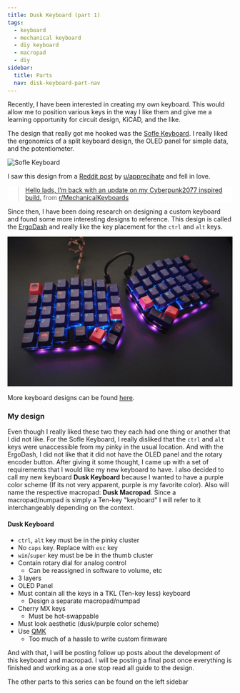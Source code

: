 ```yaml
---
title: Dusk Keyboard (part 1)
tags:
  - keyboard
  - mechanical keyboard
  - diy keyboard
  - macropad
  - diy
sidebar:
  title: Parts
  nav: disk-keyboard-part-nav
---
```


Recently, I have been interested in creating my own keyboard. This would allow me to position various keys in the way I like them and give me a learning opportunity for circuit design, KiCAD, and the like.

The design that really got me hooked was the [Sofle Keyboard](https://josefadamcik.github.io/SofleKeyboard/). I really liked the ergonomics of a split keyboard design, the OLED panel for simple data, and the potentiometer. 

![Sofle Keyboard](https://josefadamcik.github.io/SofleKeyboard/images/sofle_keyboard.jpg)


I saw this design from a [Reddit post](https://www.reddit.com/r/MechanicalKeyboards/comments/j2tv4u/hello_lads_im_back_with_an_update_on_my/) by [u/apprecihate](https://www.reddit.com/user/apprecihate/) and fell in love.

<div style="background-color:white;">
<blockquote class="reddit-card"><a href="https://www.reddit.com/r/MechanicalKeyboards/comments/j2tv4u/hello_lads_im_back_with_an_update_on_my/">Hello lads, I’m back with an update on my Cyberpunk2077 inspired build.</a> from <a href="http://www.reddit.com/r/MechanicalKeyboards">r/MechanicalKeyboards</a></blockquote>
<script async src="//embed.redditmedia.com/widgets/platform.js" charset="UTF-8"></script>
</div>

Since then, I have been doing research on designing a custom keyboard and found some more interesting designs to reference. This design is called the [ErgoDash](https://github.com/omkbd/ErgoDash) and really like the key placement for the `ctrl` and `alt` keys. 

![ErgoDash Keyboard](https://raw.githubusercontent.com/omkbd/picture/master/Ergodash.jpg)

More keyboard designs can be found [here](https://awesomeopensource.com/project/help-14/mechanical-keyboard).

### My design
Even though I really liked these two they each had one thing or another that I did not like. For the Sofle Keyboard, I really disliked that the `ctrl` and `alt` keys were unaccessible from my pinky in the usual location. And with the ErgoDash, I did not like that it did not have the OLED panel and the rotary encoder button. After giving it some thought, I came up with a set of requirements that I would like my new keyboard to have. I also decided to call my new keyboard **Dusk Keyboard** because I wanted to have a purple color scheme (If its not very apparent, purple is my favorite color). Also will name the respective macropad: **Dusk Macropad**. Since a macropad/numpad is simply a Ten-key "keyboard" I will refer to it interchangeably depending on the context. 

#### Dusk Keyboard
 - `ctrl`, `alt` key must be in the pinky cluster
 - No `caps` key. Replace with `esc` key 
 - `win`/`super` key must be be in the thumb cluster
 - Contain rotary dial for analog control
   - Can be reassigned in software to volume, etc
 - 3 layers
 - OLED Panel
 - Must contain all the keys in a TKL (Ten-key less) keyboard
   - Design a separate macropad/numpad
  - Cherry MX keys
    - Must be hot-swappable
  - Must look aesthetic (dusk/purple color scheme)
  - Use [QMK](https://qmk.fm/#/)
    - Too much of a hassle to write custom firmware

And with that, I will be posting follow up posts about the development of this keyboard and macropad. I will be posting a final post once everything is finished and working as a one stop read all guide to the design.

The other parts to this series can be found on the left sidebar